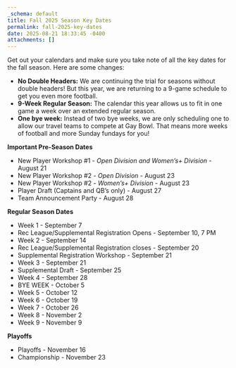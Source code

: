 ```yaml
---
_schema: default
title: Fall 2025 Season Key Dates
permalink: fall-2025-key-dates
date: 2025-08-21 18:33:45 -0400
attachments: []
---
```

Get out your calendars and make sure you take note of all the key dates for the fall season. Here are some changes:

* **No Double Headers:** We are continuing the trial for seasons without double headers! But this year, we are returning to a 9-game schedule to get you even more football.
* **9-Week Regular Season:** The calendar this year allows us to fit in one game a week over an extended regular season.
* **One bye week:** Instead of two bye weeks, we are only scheduling one to allow our travel teams to compete at Gay Bowl. That means more weeks of football and more Sunday fundays for you!

**Important Pre-Season Dates**

* New Player Workshop \#1 - *Open Division and Women’s+ Division* - August 21
* New Player Workshop \#2 - *Open Division* - August 23
* New Player Workshop \#2 - *Women’s+ Division* - August 23
* Player Draft (Captains and QB’s only) - August 27
* Team Announcement Party - August 28

**Regular Season Dates**

* Week 1 - September 7
* Rec League/Supplemental Registration Opens - September 10, 7 PM
* Week 2 - September 14
* Rec League/Supplemental Registration closes - September 20
* Supplemental Registration Workshop - September 21
* Week 3 - September 21
* Supplemental Draft - September 25
* Week 4 - September 28
* BYE WEEK - October 5
* Week 5 - October 12
* Week 6 - October 19
* Week 7 - October 26
* Week 8 - November 2
* Week 9 - November 9

**Playoffs**

* Playoffs - November 16
* Championship - November 23